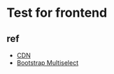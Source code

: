 # Test for frontend


## ref

+ [CDN](https://www.bootcdn.cn/)
+ [Bootstrap Multiselect](http://davidstutz.de/bootstrap-multiselect/)